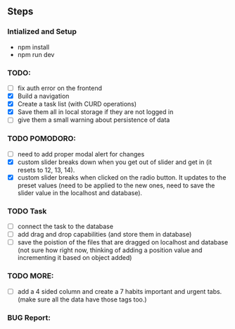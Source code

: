 ## Steps

### Intialized and Setup

- npm install
- npm run dev

### TODO:

- [ ] fix auth error on the frontend
- [x] Build a navigation
- [x] Create a task list (with CURD operations)
- [x] Save them all in local storage if they are not logged in
- [ ] give them a small warning about persistence of data

### TODO POMODORO:

- [ ] need to add proper modal alert for changes
- [x] custom slider breaks down when you get out of slider and get in (it resets to 12, 13, 14).
- [x] custom slider breaks when clicked on the radio button. It updates to the preset values (need to be applied to the new ones, need to save the slider value in the localhost and database).

### TODO Task

- [ ] connect the task to the database
- [ ] add drag and drop capabilities (and store them in database)
- [ ] save the poistion of the files that are dragged on localhost and database (not sure how right now, thinking of adding a position value and incrementing it based on object added)

### TODO MORE:

- [ ] add a 4 sided column and create a 7 habits important and urgent tabs. (make sure all the data have those tags too.)

### BUG Report:
